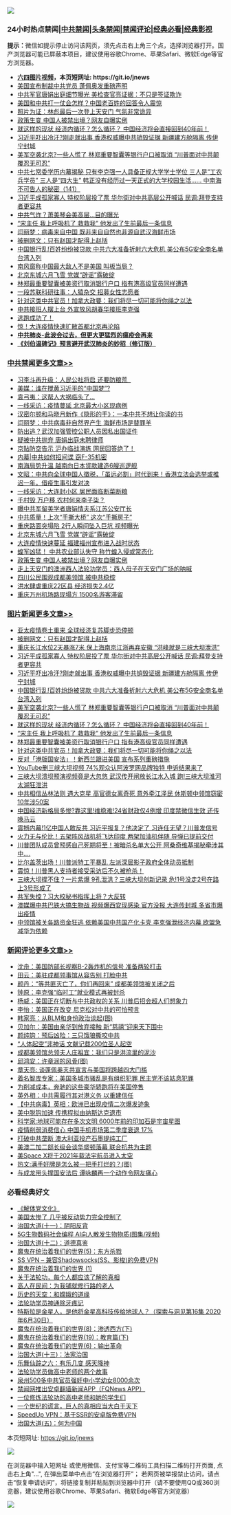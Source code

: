 ![](https://raw.githubusercontent.com/fqnews/bnews/master/64photo/fqnews-qr.jpg)

<div id="tt">
<h3>24小时热点禁闻|<a href="#%E4%B8%AD%E5%85%B1%E7%A6%81%E9%97%BB%E6%9B%B4%E5%A4%9A%E6%96%87%E7%AB%A0">中共禁闻</a>|<a href="#%E5%9B%BE%E7%89%87%E6%96%B0%E9%97%BB%E6%9B%B4%E5%A4%9A%E6%96%87%E7%AB%A0">头条禁闻</a>|<a href="#%E6%96%B0%E9%97%BB%E8%AF%84%E8%AE%BA%E6%9B%B4%E5%A4%9A%E6%96%87%E7%AB%A0">禁闻评论|<a href="#%E5%BF%85%E7%9C%8B%E7%BB%8F%E5%85%B8%E5%A5%BD%E6%96%87">经典必看|<a href="https://gitlab.com/zh99/dong/-/blob/master/README.md#%E7%9C%9F%E7%9B%B8%E8%A7%86%E9%A2%91">经典影视</a></h3>
<div><b>提示：</b>微信如提示停止访问该网页，须先点击右上角三个点，选择浏览器打开。国产浏览器可能已屏蔽本项目，建议使用谷歌Chrome、苹果Safari、微软Edge等官方浏览器。</div>
<ul>
<li><b><a href="http://d1.bdrive.tk/64.mp4" target="_blank">六四图片视频</a>，本页短网址: https://git.io/jnews</b></li>
<li><a href="/cbnews/20200728/1367445.md">美国宣布制裁中共党员 蓬佩奥发重磅声明</a></li>
<li><a href="/cbnews/20200728/1367509.md">中共军官唐娟出庭细节曝光 美检查官亮证据：不只是签证欺诈</a></li>
<li><a href="/cbnews/20200728/1367423.md">美国和中共打一仗会怎样？中国老百姓的回答令人震惊</a></li>
<li><a href="/cnnews/20200728/1367356.md">照片为证：林彪最后一次登上天安门 气氛非常诡异</a></li>
<li><a href="/cbnews/20200729/1368294.md">政策生变 中国人被禁出境？网友自曝实例</a></li>
<li><a href="/topimagenews/20200728/1367503.md">就这样的现状 经济内循环？怎么循环？ 中国经济将会直接回到40年前！</a></li>
<li><a href="/topimagenews/20200728/1367959.md">习近平吓出冷汗?刚走就出事 香港权威曝中共销毁证据 新疆建方舱隔离 传伊宁封城</a></li>
<li><a href="/topimagenews/20200728/1367598.md">美军空袭北京?一些人慌了 林郑重要智囊等银行户口被取消 “川普面对中共颠覆忍无可忍”</a></li>
<li><a href="/comments/20200728/1367516.md">中共七常委学历内幕揭秘 只有李克强一人具备正规大学学士学位 三人是“工农兵学员” 三人是“四大生” 韩正没有经历过一天正式的大学校园生活…… 中南海不可告人的秘密（141）</a></li>
<li><a href="/topimagenews/20200728/1367995.md">习近平成孤家寡人 特权阶层投了票 华尔街对中共高层公开喊话 民调:拜登支持者更容共</a></li>
<li><a href="/cbnews/20200728/1367442.md">中共气炸？萧美琴会美高层…目的曝光</a></li>
<li><a href="/topimagenews/20200728/1367408.md">“宋主任 我上呼吸机了 救救我” 他发出了生前最后一条信息</a></li>
<li><a href="/comments/20200728/1367525.md">闫丽梦：病毒来自中国 既非来自自然也非源自武汉海鲜市场</a></li>
<li><a href="/topimagenews/20200728/1368020.md">被删网文：只有赵国才配得上赵括</a></li>
<li><a href="/topimagenews/20200728/1367627.md">中国银行乱!百姓纷纷被贷款 中共六大准备折射六大危机 美公布5G安全商名单台湾入列</a></li>
<li><a href="/cbnews/20200728/1367409.md">南风窗称中国最大敌人不是美国 叫板当局？</a></li>
<li><a href="/cbnews/20200729/1368382.md">北京东城六月飞雪 党媒“辟谣”露破绽</a></li>
<li><a href="/topimagenews/20200728/1367395.md">林郑最重要智囊被美资行取消银行户口 指有港高级官员同样遭遇</a></li>
<li><a href="/cnnews/20200728/1367410.md">一段苏联科研往事：人猿杂交 招募女性志愿者</a></li>
<li><a href="/topimagenews/20200728/1367337.md">针对这类中共官员！加拿大政要：我们将尽一切可能将你绳之以法</a></li>
<li><a href="/cbnews/20200728/1367403.md">中共接班人摆上台 外宣放风胡春华接班李克强</a></li>
<li><a href="/funmedia/20200728/1367599.md">逃跑成功了！</a></li>
<li><a href="/cbnews/20200728/1367430.md">惊！大连疫情快速扩散首都北京再沦陷</a></li>
<li><b><a href="/comments/20200211/1275071.md" target="_blank">中共肺炎-此波会过去，但更大更猛烈的瘟疫会再来</a></b></li>
<li><b><a href="/comments/20200207/1272816.md" target="_blank">《刘伯温碑记》预言避开武汉肺炎的妙招（修订版）</a></b></li>
</ul>
</div>

<div class="catlist">
<h3><a href="/cbnews/" target="_blank">中共禁闻</a><span><a href="/cbnews/" target="_blank" rel="nofollow">更多文章>></a></span></h3>
<ul>
<li><a href="/cbnews/20200729/1368526.md" target="_blank">习李斗再升级：人民公社将启 还要防粮荒  </a></li>
<li><a href="/cbnews/20200729/1368525.md" target="_blank">美媒：谁在搅黄习近平的“中国梦”?</a></li>
<li><a href="/cbnews/20200729/1368524.md" target="_blank">袁弓夷：这帮人大祸临头了&#8230;</a></li>
<li><a href="/cbnews/20200729/1368523.md" target="_blank">一线采访：疫情蔓延 北京最大小区现病例</a></li>
<li><a href="/cbnews/20200729/1368495.md" target="_blank">汉密尔顿和马晓月新作《隐形的手》：一本中共不想让你读的书</a></li>
<li><a href="/cbnews/20200729/1368515.md" target="_blank">闫丽梦：中共病毒非自然界产生 海鲜市场是替罪羊</a></li>
<li><a href="/cbnews/20200729/1368498.md" target="_blank">防出逃？武汉加强管控公职人员因私出国证件</a></li>
<li><a href="/cbnews/20200729/1368497.md" target="_blank">疑被中共抛弃 唐娟出庭未聘律师</a></li>
<li><a href="/cbnews/20200729/1368496.md" target="_blank">京贴防空告示 沪办临战演练 网民回答绝了！</a></li>
<li><a href="/cbnews/20200729/1368487.md" target="_blank">内幕|中共如何招间谍 窃F-35机密</a></li>
<li><a href="/cbnews/20200729/1368486.md" target="_blank">南海局势升温 越南向日本贷款建造6艘巡逻舰</a></li>
<li><a href="/cbnews/20200729/1368464.md" target="_blank">文昭：中共向全球中国人徵税，「虽远必割」时代到来！香港立法会选举或推迟一年，借疫生事引发对决</a></li>
<li><a href="/cbnews/20200729/1368445.md" target="_blank">一线采访：大连封小区 居民面临断菜断粮</a></li>
<li><a href="/cbnews/20200729/1368403.md" target="_blank">千村毁 万户移 农村何来李子柒？</a></li>
<li><a href="/cbnews/20200729/1368407.md" target="_blank">曝中共军留美学者唐娟情夫系江苏公安厅长</a></li>
<li><a href="/cbnews/20200729/1368406.md" target="_blank">中共质量！上次“手撕大桥” 这次“手撕房子”</a></li>
<li><a href="/cbnews/20200729/1368383.md" target="_blank">重庆路面突塌陷 2行人瞬间坠入巨坑 视频曝光</a></li>
<li><a href="/cbnews/20200729/1368382.md" target="_blank">北京东城六月飞雪 党媒“辟谣”露破绽</a></li>
<li><a href="/cbnews/20200729/1368327.md" target="_blank">大连疫情快速蔓延 福建福州宣布进入战时状态</a></li>
<li><a href="/cbnews/20200729/1368295.md" target="_blank">蝗军凶猛！ 中共农业部认失守 称竹蝗入侵或常态化</a></li>
<li><a href="/cbnews/20200729/1368294.md" target="_blank">政策生变 中国人被禁出境？网友自曝实例</a></li>
<li><a href="/cbnews/20200729/1368218.md" target="_blank">走上天安门的澳洲西人法轮功学员：西人母子在天安门广场的呐喊</a></li>
<li><a href="/cbnews/20200728/1367588.md" target="_blank">四川公民围观成都美领馆 被中共稳控</a></li>
<li><a href="/cbnews/20200728/1367587.md" target="_blank">洪水肆虐重庆22区县 经济损失2.4亿</a></li>
<li><a href="/cbnews/20200728/1367580.md" target="_blank">重庆万州机场路现塌方 1500名游客滞留</a></li>

</ul>
</div>
<div class="catlist">
<h3><a href="/topimagenews/" target="_blank">图片新闻</a><span><a href="/topimagenews/" target="_blank" rel="nofollow">更多文章>></a></span></h3>
<ul>
<li><a href="/topimagenews/20200729/1368377.md" target="_blank">亚太疫情卷土重来 全球经济复苏脚步恐停顿</a></li>
<li><a href="/topimagenews/20200728/1368020.md" target="_blank">被删网文：只有赵国才配得上赵括</a></li>
<li><a href="/topimagenews/20200728/1368013.md" target="_blank">重庆长江水位2天暴涨7米 保上海南京江浙再弃安徽 &#8220;洪峰就是三峡大坝泄洪&#8221;</a></li>
<li><a href="/topimagenews/20200728/1367995.md" target="_blank">习近平成孤家寡人 特权阶层投了票 华尔街对中共高层公开喊话 民调:拜登支持者更容共</a></li>
<li><a href="/topimagenews/20200728/1367959.md" target="_blank">习近平吓出冷汗?刚走就出事 香港权威曝中共销毁证据 新疆建方舱隔离 传伊宁封城</a></li>
<li><a href="/topimagenews/20200728/1367627.md" target="_blank">中国银行乱!百姓纷纷被贷款 中共六大准备折射六大危机 美公布5G安全商名单台湾入列</a></li>
<li><a href="/topimagenews/20200728/1367598.md" target="_blank">美军空袭北京?一些人慌了 林郑重要智囊等银行户口被取消 “川普面对中共颠覆忍无可忍”</a></li>
<li><a href="/topimagenews/20200728/1367503.md" target="_blank">就这样的现状 经济内循环？怎么循环？ 中国经济将会直接回到40年前！</a></li>
<li><a href="/topimagenews/20200728/1367408.md" target="_blank">“宋主任 我上呼吸机了 救救我” 他发出了生前最后一条信息</a></li>
<li><a href="/topimagenews/20200728/1367395.md" target="_blank">林郑最重要智囊被美资行取消银行户口 指有港高级官员同样遭遇</a></li>
<li><a href="/topimagenews/20200728/1367337.md" target="_blank">针对这类中共官员！加拿大政要：我们将尽一切可能将你绳之以法</a></li>
<li><a href="/topimagenews/20200728/1367336.md" target="_blank">反对「港版国安法」！新西兰跟进美国 宣布系列重磅措施</a></li>
<li><a href="/topimagenews/20200727/1367147.md" target="_blank">YouTube删三峡大坝视频 74%观众认阿波罗网品牌独特 申诉结果来了</a></li>
<li><a href="/topimagenews/20200727/1367132.md" target="_blank">三峡大坝溃坝预演视频竟是大忽悠 武汉传开闸放长江水入城 跑!三峡大坝淮河太湖狂泄洪</a></li>
<li><a href="/topimagenews/20200727/1367113.md" target="_blank">中共相信丛林法则 遇大克星 高官德女离奇死 意外牵江泽民 休斯顿中领馆窃密10年涉50案</a></li>
<li><a href="/topimagenews/20200727/1367053.md" target="_blank">中国经济新格局多惨?靠这里!维稳难!24省财政仅4例增 印度禁微信生效 还传唤马云</a></li>
<li><a href="/topimagenews/20200727/1367042.md" target="_blank">震撼内幕!1亿中国人敢反共 习近平报复？他决定了 习连任无望？川普发信号</a></li>
<li><a href="/topimagenews/20200727/1366924.md" target="_blank">火力无与伦比！五架阵风战机将飞达印度 两架加油机伴随 导弹已提前交付</a></li>
<li><a href="/topimagenews/20200727/1366805.md" target="_blank">川普团队成员曾预感自己死期将至！被暗杀名单大公开 阿桑奇维基揭秘牵涉其中….</a></li>
<li><a href="/topimagenews/20200727/1366794.md" target="_blank">比尔盖茨出场！川普派特工平暴乱 左派深层影子政府全体动员抵制</a></li>
<li><a href="/topimagenews/20200727/1366775.md" target="_blank">震惊！川普黑人支持者接受采访后不久被枪杀！</a></li>
<li><a href="/topimagenews/20200726/1366657.md" target="_blank">三峡大坝撑不住？一片紫爆 9孔泄洪？三峡大坝创新记录 危!1号没走2号在路上3号形成了</a></li>
<li><a href="/topimagenews/20200726/1366644.md" target="_blank">共军失控？习大校秘书指挥上将？大反转</a></li>
<li><a href="/topimagenews/20200726/1366506.md" target="_blank">澳媒爆中共巴铁大搞生物战 视频爆西安现感染 官方没报 大连传封城 多省市爆出疫情</a></li>
<li><a href="/topimagenews/20200726/1366505.md" target="_blank">中领馆被关各路资金狂逃 依赖美国中共国产化卡壳 李克强泄经济内幕 欧盟急减华为依赖</a></li>

</ul>
</div>
<div class="catlist">
<h3><a href="/comments/" target="_blank">新闻评论</a><span><a href="/comments/" target="_blank" rel="nofollow">更多文章>></a></span></h3>
<ul>
<li><a href="/comments/20200729/1368540.md" target="_blank">沈舟：美国防部长视察B-2轰炸机的信号 准备两轮打击</a></li>
<li><a href="/comments/20200729/1368539.md" target="_blank">田云：美驻成都领事馆从容告别 打脸中共</a></li>
<li><a href="/comments/20200729/1368538.md" target="_blank">颜丹：“等共匪灭亡了，你们再回来” 成都美领馆被关闭之后</a></li>
<li><a href="/comments/20200729/1368537.md" target="_blank">钟原：李克强“临时工”就业模式再被封杀</a></li>
<li><a href="/comments/20200729/1368530.md" target="_blank">杨威：美国正在切断与中共政权的关系 川普后招会超人们想象力</a></li>
<li><a href="/comments/20200729/1368529.md" target="_blank">李怡：美国正在改变 尼克松对中共的可怕预言</a></li>
<li><a href="/comments/20200729/1368521.md" target="_blank">韩家亮：从BLM和身份政治谈起(图)</a></li>
<li><a href="/comments/20200729/1368503.md" target="_blank">贝加尔：美国由亲华到放弃接触 新“慈禧”迎来天下围中</a></li>
<li><a href="/comments/20200729/1368502.md" target="_blank">颜纯钩：预后凶险：三只饿狼撕咬中共</a></li>
<li><a href="/comments/20200729/1368501.md" target="_blank">“人体起空”非神话 文献记载200位圣人起空</a></li>
<li><a href="/comments/20200729/1368500.md" target="_blank">成都美领馆总领夫人庄祖宜：我们只是洪流里的泥沙</a></li>
<li><a href="/comments/20200729/1368477.md" target="_blank">邱鸿安：许章润的风骨(图)</a></li>
<li><a href="/comments/20200729/1368476.md" target="_blank">章天亮: 谈蓬佩奥灭共宣言与美国将跨越四大门槛</a></li>
<li><a href="/comments/20200729/1368459.md" target="_blank">着名智库专家：美国多城市骚乱是有组织犯罪 民主党不该姑息犯罪</a></li>
<li><a href="/comments/20200729/1368458.md" target="_blank">为削减成本，奔驰的这些豪华轿跑将在美国停售</a></li>
<li><a href="/comments/20200729/1368456.md" target="_blank">英外相：中共需履行其对港义务 以重建信任</a></li>
<li><a href="/comments/20200729/1368440.md" target="_blank">【中共病毒】英相：欧洲已出现疫情二次爆发迹象</a></li>
<li><a href="/comments/20200729/1368438.md" target="_blank">美中脱钩加速 传携程拟由纳斯达克退市</a></li>
<li><a href="/comments/20200729/1368437.md" target="_blank">科学家:地球可能存在多次文明 6000年前的印加石是宇宙星图</a></li>
<li><a href="/comments/20200729/1368433.md" target="_blank">疫情削弱消费信心 中国手机市场第二季度衰退 17%</a></li>
<li><a href="/comments/20200729/1368432.md" target="_blank">打破中共垄断 澳大利亚投产石墨提纯工厂</a></li>
<li><a href="/comments/20200729/1368395.md" target="_blank">美澳二加二部长级会谈华盛顿落幕 联合抗共为主题</a></li>
<li><a href="/comments/20200729/1368389.md" target="_blank">美Space X将于2021年载法宇航员进入太空</a></li>
<li><a href="/comments/20200729/1368351.md" target="_blank">热文:满手好牌是怎么被一把手打烂的？(图)</a></li>
<li><a href="/comments/20200729/1368337.md" target="_blank">与成龙带头撑国安法后  谭咏麟再一个动作令网友痛心</a></li>

</ul>
</div>

<div class="catlist">
<h3>必看经典好文</h3>
<ul>
<li><a href="/bookwiki/20130610/138400.md" target="_blank">《解体党文化》</a></li>
<li><a href="/comments/20200624/1349702.md" target="_blank">美国太惨了 几乎被反动势力完全控制了</a></li>
<li><a href="/cbnews/20180317/915893.md" target="_blank">治国大道(十一)：阴阳反背</a></li>
<li><a href="/topimagenews/20200527/1335347.md" target="_blank">5G生物数码社会编程 AI向人散发生物物质(图集/视频)</a></li>
<li><a href="/cbnews/20180318/916241.md" target="_blank">治国大道(十二)：道德真鉴</a></li>
<li><a href="/topimagenews/20180524/946967.md" target="_blank">魔鬼在统治着我们的世界(5)：东方杀戮</a></li>
<li><a href="/comments/20191231/1250654.md" target="_blank">SS VPN &#8211; 兼容Shadowsocks(SS、影梭)的免费VPN</a></li>
<li><a href="/topimagenews/20180519/944624.md" target="_blank">魔鬼在统治着我们的世界 (1)</a></li>
<li><a href="/topimagenews/20161125/619230.md" target="_blank">关于法轮功，每个人都应该了解的真相</a></li>
<li><a href="/tculture/20121023/72121.md" target="_blank">高人在民间：为我铺就修行路的老人</a></li>
<li><a href="/cbnews/20190219/1083302.md" target="_blank">历史的天空：和嫦娥的道缘</a></li>
<li><a href="/health/20170626/780263.md" target="_blank">法轮功学员神通除牙疼记</a></li>
<li><a href="/comments/20200712/1359460.md" target="_blank">特斯拉是金星人，是他将金星高科技传给地球人？（探索与洞见第16集 2020年6月30日）</a></li>
<li><a href="/topimagenews/20180527/948714.md" target="_blank">魔鬼在统治着我们的世界(8)：渗透西方(下)</a></li>
<li><a href="/comments/20180716/972458.md" target="_blank">魔鬼在统治着我们的世界(19)：教育篇(下)</a></li>
<li><a href="/topimagenews/20180524/947358.md" target="_blank">魔鬼在统治着我们的世界(6)：输出革命</a></li>
<li><a href="/cbnews/20180319/916654.md" target="_blank">治国大道(十三)：法家治国</a></li>
<li><a href="/tculture/20190101/792146.md" target="_blank">乐舞仙踪之六：有乐几变 感天降神</a></li>
<li><a href="/comments/20200629/1352533.md" target="_blank">法轮功学员做高中老师的两个故事</a></li>
<li><a href="/comments/20200704/783272.md" target="_blank">泉州500多中共官员强奸中小学幼女8000余次</a></li>
<li><a href="/comments/20200503/1322531.md" target="_blank">禁闻网推出安卓翻墙新闻APP（FQNews APP）</a></li>
<li><a href="/cbnews/20200702/1354550.md" target="_blank">一位修炼法轮功的高中老师和她的学生们</a></li>
<li><a href="/comments/20200621/1348067.md" target="_blank">一个世纪的谎言，巨人的真相应当大白于天下</a></li>
<li><a href="/cbnews/20191226/1241739.md" target="_blank">SpeedUp VPN：基于SSR的安卓版免费VPN</a></li>
<li><a href="/cbnews/20180311/913065.md" target="_blank">治国大道(五)：何为中国</a></li>

</ul>
</div>

本页短网址: https://git.io/jnews

![](https://raw.githubusercontent.com/fqnews/bnews/master/64photo/fqnews-qr.jpg)

在浏览器中输入短网址 或使用微信、支付宝等二维码工具扫描二维码打开页面, 点击右上角"...", 在弹出菜单中点击“在浏览器打开”； 若网页被举报禁止访问，请点击“恢复申请访问”，将链接复制并粘贴到浏览器中打开（请不要使用QQ或360浏览器，建议使用谷歌Chrome、苹果Safari、微软Edge等官方浏览器）

![](https://raw.githubusercontent.com/fqnews/bnews/master/64photo/wx.jpg)